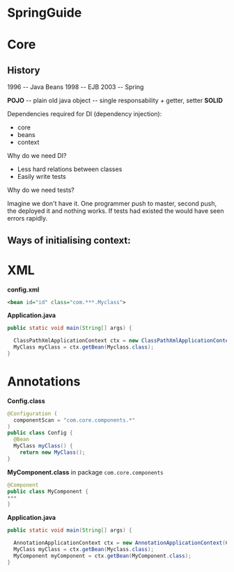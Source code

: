 # SpringGuide

# Core

## History
1996 -- Java Beans
1998 -- EJB
2003 -- Spring

**POJO** -- plain old java object -- single responsability + getter, setter
**SOLID**

Dependencies required for DI (dependency injection):
- core
- beans
- context

Why do we need DI?

- Less hard relations between classes
- Easily write tests

Why do we need tests?

Imagine we don't have it. One programmer push to master, second push, the deployed it and nothing works. If tests had existed the would have seen errors rapidly.

## Ways of initialising context:
# XML
**config.xml**
```xml
<bean id="id" class="com.***.Myclass">
```

**Application.java**
```java
public static void main(String[] args) {

  ClassPathXmlApplicationContext ctx = new ClassPathXmlApplicationContext("config.xml");
  MyClass myClass = ctx.getBean(Myclass.class);
}
```

# Annotations
**Config.class**

```java
@Configuration (
  componentScan = "com.core.components.*"
)
public class Config {
  @Bean 
  MyClass myClass() {
    return new MyClass();
}
```

**MyComponent.class** in package ```com.core.components``` 

```java
@Component
public class MyComponent {
***
}
```

**Application.java**
```java
public static void main(String[] args) {

  AnnotationApplicationContext ctx = new AnnotationApplicationContext(Config.class);
  MyClass myClass = ctx.getBean(Myclass.class);
  MyComponent myComponent = ctx.getBean(MyComponent.class);
}
```
